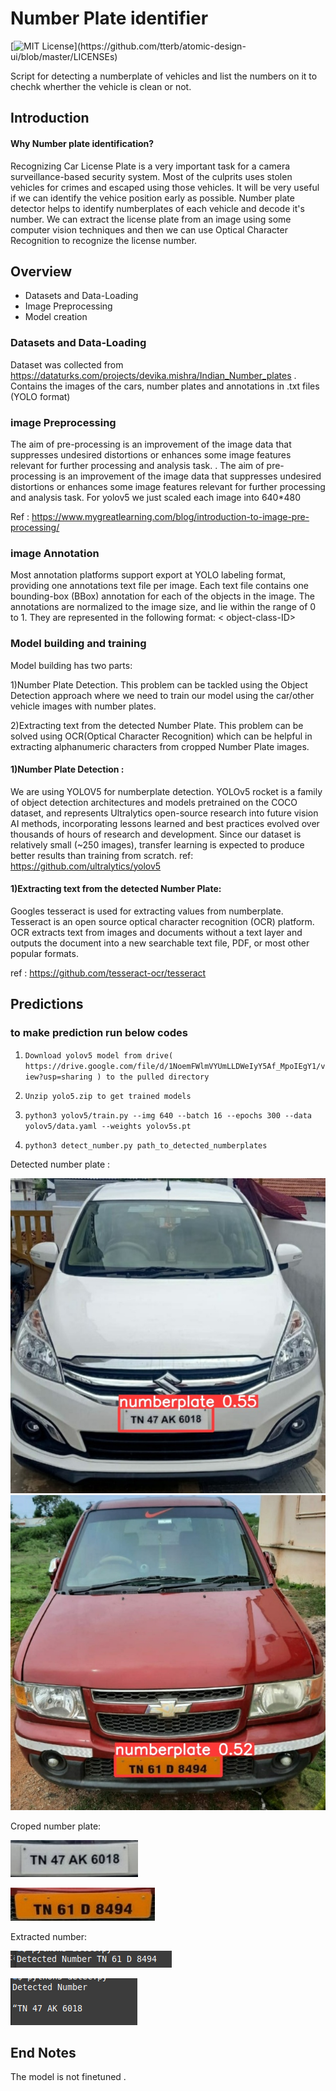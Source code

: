 
# Number Plate identifier  

[![MIT License](https://img.shields.io/apm/l/atomic-design-ui.svg?)](https://github.com/tterb/atomic-design-ui/blob/master/LICENSEs)

Script for detecting a numberplate of vehicles and list the numbers on it to chechk wherther the vehicle is clean or not.



## Introduction 

#### Why Number plate identification?

Recognizing Car License Plate is a very important task for a camera surveillance-based security system. Most of the culprits uses stolen vehicles for crimes and escaped using those vehicles. It will be very useful if we can identify the vehice position early as possible. 
Number plate detector helps to identify numberplates of each vehicle and decode it's number.
We can extract the license plate from an image using some computer vision techniques and then we can use Optical Character Recognition to recognize the license number.

## Overview 
- Datasets and Data-Loading
- Image Preprocessing
- Model creation

### Datasets and Data-Loading

Dataset was collected from https://dataturks.com/projects/devika.mishra/Indian_Number_plates . Contains the images of the cars, number plates and annotations in .txt files (YOLO format)

### image Preprocessing

The aim of pre-processing is an improvement of the image data that suppresses undesired distortions or enhances some image features relevant for further processing and analysis task.
. The aim of pre-processing is an improvement of the image data that suppresses undesired distortions or enhances some image features relevant for further processing and analysis task. 
 For yolov5 we just scaled each image into 640*480 

Ref : https://www.mygreatlearning.com/blog/introduction-to-image-pre-processing/
 

### image Annotation
Most annotation platforms support export at YOLO labeling format, providing one annotations text file per image. Each text file contains one bounding-box (BBox) annotation for each of the objects in the image. The annotations are normalized to the image size, and lie within the range of 0 to 1. They are represented in the following format:
< object-class-ID> <X center> <Y center> <Box width> <Box height>
### Model building and training

Model building has two parts:

1)Number Plate Detection. This problem can be tackled using the Object Detection approach where we need to train our model using the car/other vehicle images with number plates.

2)Extracting text from the detected Number Plate. This problem can be solved using OCR(Optical Character Recognition) which can be helpful in extracting alphanumeric characters from cropped Number Plate images.


#### 1)Number Plate Detection :
We are using YOLOV5 for numberplate detection. YOLOv5 rocket is a family of object detection architectures and models pretrained on the COCO dataset, and represents Ultralytics open-source research into future vision AI methods, incorporating lessons learned and best practices evolved over thousands of hours of research and development.
Since our dataset is relatively small (~250 images), transfer learning is expected to produce better results than training from scratch. 
ref: https://github.com/ultralytics/yolov5



#### 1)Extracting text from the detected Number Plate:
Googles tesseract is used for extracting values from numberplate. Tesseract is an open source optical character recognition (OCR) platform. OCR extracts text from images and documents without a text layer and outputs the document into a new searchable text file, PDF, or most other popular formats.

ref : https://github.com/tesseract-ocr/tesseract

## Predictions

### to make prediction run below codes


1) `Download yolov5 model from drive( https://drive.google.com/file/d/1NoemFWlmVYUmLLDWeIyY5Af_MpoIEgY1/view?usp=sharing ) to the pulled directory `

2) `Unzip yolo5.zip to get trained models`

3) `python3 yolov5/train.py --img 640 --batch 16 --epochs 300 --data yolov5/data.yaml --weights yolov5s.pt`

3) `python3 detect_number.py path_to_detected_numberplates`


Detected number plate :

![alt text](https://raw.githubusercontent.com/vivekalex61/licence_plate/main/images/car10_full.jpg)   ![alt text](https://raw.githubusercontent.com/vivekalex61/licence_plate/main/images/car0_full.jpg)


Croped number plate:

![alt text](https://raw.githubusercontent.com/vivekalex61/licence_plate/main/images/car10.jpg) 

![alt text](https://raw.githubusercontent.com/vivekalex61/licence_plate/main/images/car0.jpg) 

Extracted number:

![alt text](https://raw.githubusercontent.com/vivekalex61/licence_plate/main/images/detect1.png) 

![alt text](https://raw.githubusercontent.com/vivekalex61/licence_plate/main/images/detect2.png) 

## End Notes

The model is not finetuned .
